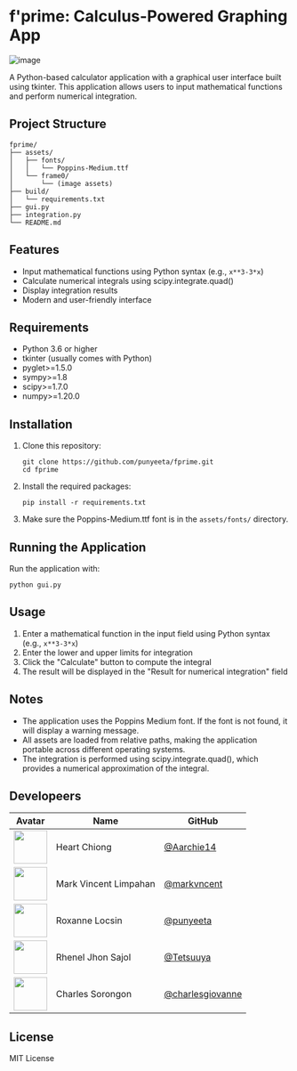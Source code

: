 # f'prime: Calculus-Powered Graphing App
![image](https://github.com/user-attachments/assets/7511ab89-9018-4e23-beae-a4cc6bf85683)

A Python-based calculator application with a graphical user interface built using tkinter. This application allows users to input mathematical functions and perform numerical integration.

## Project Structure

```
fprime/
├── assets/
│   ├── fonts/
│   │   └── Poppins-Medium.ttf
│   └── frame0/
│       └── (image assets)
├── build/
│   └── requirements.txt
├── gui.py
├── integration.py
└── README.md
```

## Features

- Input mathematical functions using Python syntax (e.g., `x**3-3*x`)
- Calculate numerical integrals using scipy.integrate.quad()
- Display integration results
- Modern and user-friendly interface

## Requirements

- Python 3.6 or higher
- tkinter (usually comes with Python)
- pyglet>=1.5.0
- sympy>=1.8
- scipy>=1.7.0
- numpy>=1.20.0

## Installation

1. Clone this repository:
   ```
   git clone https://github.com/punyeeta/fprime.git
   cd fprime
   ```

2. Install the required packages:
   ```
   pip install -r requirements.txt
   ```

3. Make sure the Poppins-Medium.ttf font is in the `assets/fonts/` directory.

## Running the Application

Run the application with:
```
python gui.py
```

## Usage

1. Enter a mathematical function in the input field using Python syntax (e.g., `x**3-3*x`)
2. Enter the lower and upper limits for integration
3. Click the "Calculate" button to compute the integral
4. The result will be displayed in the "Result for numerical integration" field

## Notes

- The application uses the Poppins Medium font. If the font is not found, it will display a warning message.
- All assets are loaded from relative paths, making the application portable across different operating systems.
- The integration is performed using scipy.integrate.quad(), which provides a numerical approximation of the integral.

## Developeers

| Avatar | Name | GitHub |
|--------|------|--------|
| <img src="https://avatars.githubusercontent.com/u/199071096?v=4" width="60"/> | Heart Chiong | [@Aarchie14](https://github.com/Aarchie14) |
| <img src="https://avatars.githubusercontent.com/u/150583091?v=4" width="60"/> | Mark Vincent Limpahan | [@markvncent](https://github.com/markvncent) |
| <img src="https://avatars.githubusercontent.com/u/198378310?v=4" width="60"/> | Roxanne Locsin | [@punyeeta](https://github.com/punyeeta) |
| <img src="https://avatars.githubusercontent.com/u/144111787?v=4" width="60"/> | Rhenel Jhon Sajol | [@Tetsuuya](https://github.com/Tetsuuya) |
| <img src="https://avatars.githubusercontent.com/u/163762221?v=4" width="60"/> | Charles Sorongon | [@charlesgiovanne](https://github.com/charlesgiovanne) |


## License

MIT License 
